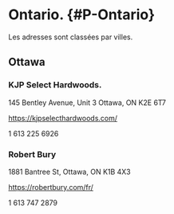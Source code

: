 
# Ontario. {#P-Ontario}
Les adresses sont classées par villes.

## Ottawa

### KJP Select Hardwoods.

145 Bentley Avenue, Unit 3 Ottawa, ON K2E 6T7

<https://kjpselecthardwoods.com/>

1 613 225 6926

### Robert Bury

1881 Bantree St, Ottawa, ON K1B 4X3

<https://robertbury.com/fr/>

1 613 747 2879
